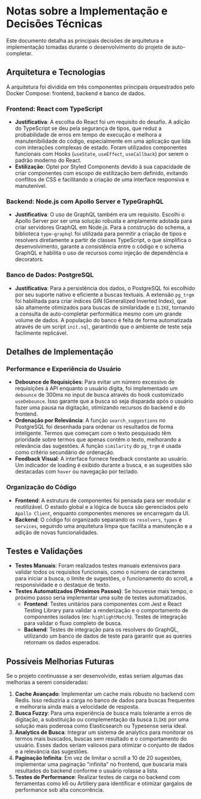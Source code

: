 # Notas sobre a Implementação e Decisões Técnicas

Este documento detalha as principais decisões de arquitetura e implementação tomadas durante o desenvolvimento do projeto de auto-completar.

## Arquitetura e Tecnologias

A arquitetura foi dividida em três componentes principais orquestrados pelo Docker Compose: frontend, backend e banco de dados.

### Frontend: React com TypeScript

- **Justificativa**: A escolha do React foi um requisito do desafio. A adição do TypeScript se deu pela segurança de tipos, que reduz a probabilidade de erros em tempo de execução e melhora a manutenibilidade do código, especialmente em uma aplicação que lida com interações complexas de estado. Foram utilizados componentes funcionais com Hooks (`useState`, `useEffect`, `useCallback`) por serem o padrão moderno do React.
- **Estilização**: Optei por Styled Components devido à sua capacidade de criar componentes com escopo de estilização bem definido, evitando conflitos de CSS e facilitando a criação de uma interface responsiva e manutenível.

### Backend: Node.js com Apollo Server e TypeGraphQL

- **Justificativa**: O uso de GraphQL também era um requisito. Escolhi o Apollo Server por ser uma solução robusta e amplamente adotada para criar servidores GraphQL em Node.js. Para a construção do schema, a biblioteca `type-graphql` foi utilizada para permitir a criação de tipos e resolvers diretamente a partir de classes TypeScript, o que simplifica o desenvolvimento, garante a consistência entre o código e o schema GraphQL e habilita o uso de recursos como injeção de dependência e decorators.

### Banco de Dados: PostgreSQL

- **Justificativa**: Para a persistência dos dados, o PostgreSQL foi escolhido por seu suporte nativo e eficiente a buscas textuais. A extensão `pg_trgm` foi habilitada para criar índices GIN (Generalized Inverted Index), que são altamente otimizados para buscas de similaridade e `ILIKE`, tornando a consulta de auto-completar performática mesmo com um grande volume de dados. A população do banco é feita de forma automatizada através de um script `init.sql`, garantindo que o ambiente de teste seja facilmente replicável.

## Detalhes de Implementação

### Performance e Experiência do Usuário

- **Debounce de Requisições**: Para evitar um número excessivo de requisições à API enquanto o usuário digita, foi implementado um `debounce` de 300ms no input de busca através do hook customizado `useDebounce`. Isso garante que a busca só seja disparada após o usuário fazer uma pausa na digitação, otimizando recursos do backend e do frontend.
- **Ordenação por Relevância**: A função `search_suggestions` no PostgreSQL foi desenhada para ordenar os resultados de forma inteligente. Termos que começam com o texto pesquisado têm prioridade sobre termos que apenas contêm o texto, melhorando a relevância das sugestões. A função `similarity` do `pg_trgm` é usada como critério secundário de ordenação.
- **Feedback Visual**: A interface fornece feedback constante ao usuário. Um indicador de loading é exibido durante a busca, e as sugestões são destacadas com `hover` ou navegação por teclado.

### Organização do Código

- **Frontend**: A estrutura de componentes foi pensada para ser modular e reutilizável. O estado global e a lógica de busca são gerenciados pelo `Apollo Client`, enquanto componentes menores se encarregam da UI.
- **Backend**: O código foi organizado separando os `resolvers`, `types` e `services`, seguindo uma arquitetura limpa que facilita a manutenção e a adição de novas funcionalidades.

## Testes e Validações

- **Testes Manuais**: Foram realizados testes manuais extensivos para validar todos os requisitos funcionais, como o número de caracteres para iniciar a busca, o limite de sugestões, o funcionamento do scroll, a responsividade e o destaque de texto.
- **Testes Automatizados (Próximos Passos)**: Se houvesse mais tempo, o próximo passo seria implementar uma suíte de testes automatizados.
  - **Frontend**: Testes unitários para componentes com Jest e React Testing Library para validar a renderização e o comportamento de componentes isolados (ex: `highlightMatch`). Testes de integração para validar o fluxo completo de busca.
  - **Backend**: Testes de integração para os resolvers do GraphQL, utilizando um banco de dados de teste para garantir que as queries retornam os dados esperados.

## Possíveis Melhorias Futuras

Se o projeto continuasse a ser desenvolvido, estas seriam algumas das melhorias a serem consideradas:

1.  **Cache Avançado**: Implementar um cache mais robusto no backend com Redis. Isso reduziria a carga no banco de dados para buscas frequentes e melhoraria ainda mais a velocidade de resposta.
2.  **Busca Fuzzy**: Para uma experiência de busca mais tolerante a erros de digitação, a substituição ou complementação da busca `ILIKE` por uma solução mais poderosa como Elasticsearch ou Typesense seria ideal.
3.  **Analytics de Busca**: Integrar um sistema de analytics para monitorar os termos mais buscados, buscas sem resultado e o comportamento do usuário. Esses dados seriam valiosos para otimizar o conjunto de dados e a relevância das sugestões.
4.  **Paginação Infinita**: Em vez de limitar o scroll a 10 de 20 sugestões, implementar uma paginação "infinita" no frontend, que buscaria mais resultados do backend conforme o usuário rolasse a lista.
5.  **Testes de Performance**: Realizar testes de carga no backend com ferramentas como k6 ou Artillery para identificar e otimizar gargalos de performance sob alta concorrência. 